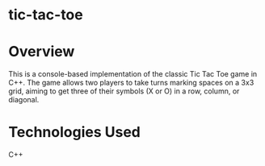 # tic-tac-toe
# Overview
This is a console-based implementation of the classic Tic Tac Toe game in C++. The game allows two players to take turns marking spaces on a 3x3 grid, aiming to get three of their symbols (X or O) in a row, column, or diagonal.
# Technologies Used
C++

